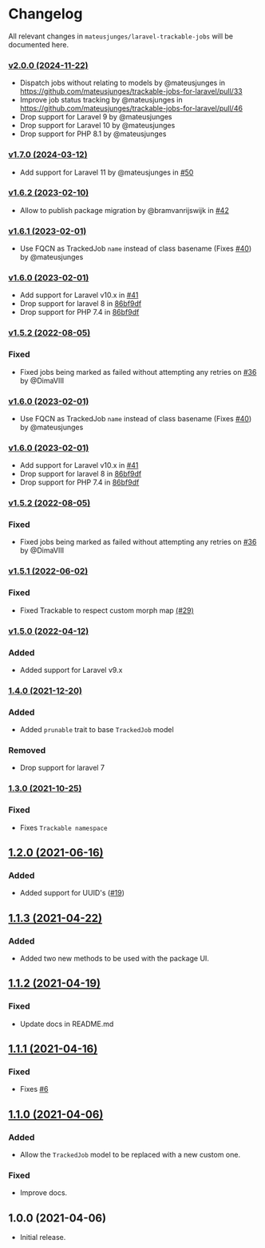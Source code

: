 # Changelog

All relevant changes in `mateusjunges/laravel-trackable-jobs` will be documented here.

### [v2.0.0 (2024-11-22)](https://github.com/mateusjunges/trackable-jobs-for-laravel/compare/v1.7.0...v2.0.0)
* Dispatch jobs without relating to models by @mateusjunges in https://github.com/mateusjunges/trackable-jobs-for-laravel/pull/33
* Improve job status tracking by @mateusjunges in https://github.com/mateusjunges/trackable-jobs-for-laravel/pull/46
* Drop support for Laravel 9 by @mateusjunges
* Drop support for Laravel 10 by @mateusjunges
* Drop support for PHP 8.1 by @mateusjunges

### [v1.7.0 (2024-03-12)](https://github.com/mateusjunges/trackable-jobs-for-laravel/compare/1.6.3...v1.7.0)
* Add support for Laravel 11 by @mateusjunges in [#50](https://github.com/mateusjunges/trackable-jobs-for-laravel/pull/50)

### [v1.6.2 (2023-02-10)](https://github.com/mateusjunges/trackable-jobs-for-laravel/compare/1.6.1...v1.6.2)
* Allow to publish package migration by @bramvanrijswijk in [#42](https://github.com/mateusjunges/trackable-jobs-for-laravel/pull/42)

### [v1.6.1 (2023-02-01)](https://github.com/mateusjunges/trackable-jobs-for-laravel/compare/1.6.0...v1.6.1)
- Use FQCN as TrackedJob `name` instead of class basename (Fixes [#40](https://github.com/mateusjunges/trackable-jobs-for-laravel/issues/40)) by @mateusjunges

### [v1.6.0 (2023-02-01)](https://github.com/mateusjunges/trackable-jobs-for-laravel/compare/1.5.2...v1.6.0)
- Add support for Laravel v10.x in [#41](https://github.com/mateusjunges/trackable-jobs-for-laravel/pull/41)
- Drop support for laravel 8 in [86bf9df](https://github.com/mateusjunges/trackable-jobs-for-laravel/commit/86bf9df6a364ab247cdae059764fe62d5a72118b)
- Drop support for PHP 7.4 in [86bf9df](https://github.com/mateusjunges/trackable-jobs-for-laravel/commit/86bf9df6a364ab247cdae059764fe62d5a72118b)

### [v1.5.2 (2022-08-05)](https://github.com/mateusjunges/trackable-jobs-for-laravel/compare/1.5.1...v1.5.2)
### Fixed
- Fixed jobs being marked as failed without attempting any retries on [#36](https://github.com/mateusjunges/trackable-jobs-for-laravel/pull/36) by @DimaVIII

### [v1.6.0 (2023-02-01)](https://github.com/mateusjunges/trackable-jobs-for-laravel/compare/1.6.0...v1.6.1)
- Use FQCN as TrackedJob `name` instead of class basename (Fixes [#40](https://github.com/mateusjunges/trackable-jobs-for-laravel/issues/40)) by @mateusjunges

### [v1.6.0 (2023-02-01)](https://github.com/mateusjunges/trackable-jobs-for-laravel/compare/1.5.2...v1.6.0)
- Add support for Laravel v10.x in [#41](https://github.com/mateusjunges/trackable-jobs-for-laravel/pull/41)
- Drop support for laravel 8 in [86bf9df](https://github.com/mateusjunges/trackable-jobs-for-laravel/commit/86bf9df6a364ab247cdae059764fe62d5a72118b)
- Drop support for PHP 7.4 in [86bf9df](https://github.com/mateusjunges/trackable-jobs-for-laravel/commit/86bf9df6a364ab247cdae059764fe62d5a72118b)

### [v1.5.2 (2022-08-05)](https://github.com/mateusjunges/trackable-jobs-for-laravel/compare/1.5.1...v1.5.2)
### Fixed
- Fixed jobs being marked as failed without attempting any retries on [#36](https://github.com/mateusjunges/trackable-jobs-for-laravel/pull/36) by @DimaVIII

### [v1.5.1 (2022-06-02)](https://github.com/mateusjunges/trackable-jobs-for-laravel/compare/1.5.0...v1.5.1)
### Fixed
- Fixed Trackable to respect custom morph map [(#29)](https://github.com/mateusjunges/trackable-jobs-for-laravel/issues/29)

### [v1.5.0 (2022-04-12)](https://github.com/mateusjunges/trackable-jobs-for-laravel/compare/1.4.0...v1.5.0)
### Added
- Added support for Laravel v9.x

### [1.4.0 (2021-12-20)](https://github.com/mateusjunges/trackable-jobs-for-laravel/compare/1.3.0...1.4.0)
### Added
- Added `prunable` trait to base `TrackedJob` model

### Removed
- Drop support for laravel 7

### [1.3.0 (2021-10-25)](https://github.com/mateusjunges/trackable-jobs-for-laravel/compare/1.2.0...1.3.0)
### Fixed
- Fixes `Trackable namespace`

## [1.2.0 (2021-06-16)](https://github.com/mateusjunges/trackable-jobs-for-laravel/compare/1.1.3...1.2.0)
### Added
- Added support for UUID's ([#19](https://github.com/mateusjunges/trackable-jobs-for-laravel/issues/19))

## [1.1.3 (2021-04-22)](https://github.com/mateusjunges/trackable-jobs-for-laravel/compare/1.1.2...1.1.3)
### Added
- Added two new methods to be used with the package UI.

## [1.1.2 (2021-04-19)](https://github.com/mateusjunges/trackable-jobs-for-laravel/compare/1.1.1...1.1.2)
### Fixed
- Update docs in README.md

## [1.1.1 (2021-04-16)](https://github.com/mateusjunges/trackable-jobs-for-laravel/compare/1.1.0...1.1.1)
### Fixed
- Fixes [#6](https://github.com/mateusjunges/trackable-jobs-for-laravel/issues/6)

## [1.1.0 (2021-04-06)](https://github.com/mateusjunges/trackable-jobs-for-laravel/compare/1.0.0...1.1.0)
### Added
- Allow the `TrackedJob` model to be replaced with a new custom one.

### Fixed
- Improve docs.

## 1.0.0 (2021-04-06)
- Initial release.
